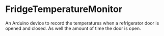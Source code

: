 # FridgeTemperatureMonitor
An Arduino device to record the temperatures when a refrigerator door is opened and closed. As well  the amount of time the door is open. 
